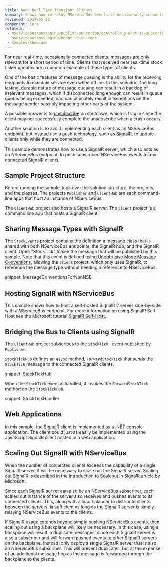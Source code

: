 ```yaml
---
title: Near Real Time Transient Clients
summary: Shows how to relay NServiceBus events to occasionally-connected clients via SignalR.
reviewed: 2017-05-22
component: Core
related: 
 - nservicebus/messaging/publish-subscribe/controlling-what-is-subscribed
 - nservicebus/messaging/unobtrusive-mode
 - samples/showcase
---
```


For near real-time, occasionally connected clients, messages are only relevant for a short period of time. Clients that received near real-time stock ticker updates are a common example of these types of clients.

One of the basic features of message queuing is the ability for the receiving endpoints to maintain service even when offline.  In this scenario, the long lasting, durable nature of message queuing can result in a backlog of irrelevant messages, which if disconnected long enough can result in queue quotas being exceeded, and can ultimately result in exceptions on the message sender possibly impacting other parts of the system.

A possible answer is to [unsubscribe](/nservicebus/messaging/publish-subscribe/controlling-what-is-subscribed.md#manually-subscribing-to-a-message) on shutdown, which is fragile since the client may not successfully complete the unsubscribe when a crash occurs.

Another solution is to avoid implementing each client as an NServiceBus endpoint, but instead use a push technology, such as [SignalR](http://signalr.net/), to update clients only while they are connected.

This sample demonstrates how to use a SignalR server, which also acts as an NServiceBus endpoint, to push subscribed NServiceBus events to any connected SignalR clients.

## Sample Project Structure

Before running the sample, look over the solution structure, the projects, and the classes. The projects `Publisher` and `ClientHub` are each command-line apps that host an instance of NServiceBus.

The `ClientHub` project also hosts a SignalR server. The `Client` project is a command line app that hosts a SignalR client.



## Sharing Message Types with SignalR

The `StockEvents` project contains the definition a message class that is shared with both NServiceBus endpoints, the SignalR hub, and the SignalR client. Open "StockTick" to see the message that will be published by this sample. Note that this event is defined using [Unobtrusive Mode Message Conventions](/nservicebus/messaging/unobtrusive-mode.md), allowing the `Client` project, which only uses SignalR, to reference the message type without needing a reference to NServiceBus.

snippet: MessageConventionsForNonNSB



## Hosting SignalR with NServiceBus

This sample shows how to host a self-hosted SignalR 2 server side-by-side with a NServiceBus endpoint. For more information on using SignalR Self-Host see the Microsoft tutorial [SignalR Self-Host](https://docs.microsoft.com/en-us/aspnet/signalr/overview/deployment/tutorial-signalr-self-host).



## Bridging the Bus to Clients using SignalR

The `ClientHub` project subscribes to the `StockTick ` event published by `Publisher`. 

`StockTickHub` defines an `async` method, `ForwardStockTick` that sends the `StockTick` message to the connected SignalR clients.

snippet: StockTickHub

When the `StockTick` event is handled, it invokes the `ForwardStockTick` method on the `StockTickHub`.

snippet: StockTickHandler



## Web Applications

In this sample, the SignalR client is implemented as a .NET console application. The client could just as easily be implemented using the JavaScript SignalR client hosted in a web application.



## Scaling Out SignalR with NServiceBus

When the number of connected clients exceeds the capability of a single SignalR server, it will be necessary to scale out the SignalR server. Scaling out SignalR is described in the [Introduction to Scaleout in SignalR](https://docs.microsoft.com/en-us/aspnet/signalr/overview/performance/scaleout-in-signalr) article by Microsoft.

Since each SignalR server can also be an NServiceBus subscriber, each scaled out instance of the server also receives and pushes events to its connected clients. This, along with a load balancer to distribute clients between the servers, is sufficient as long as the SignalR server is simply relaying NServiceBus events to the clients.

If SignalR usage extends beyond simply pushing NServiceBus events, then scaling out using a backplane will likely be necessary. In this case, using a backplane will result in duplicate messages, since each SignalR server is also a subscriber and will forward pushed events to other SignalR servers on the backplane. Instead, only deploy a single SignalR server that is also an NServiceBus subscriber. This will prevent duplicates, but at the expense of an additional message hop as the message is forwarded through the backplane to the clients.
